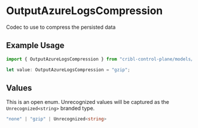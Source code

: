 # OutputAzureLogsCompression

Codec to use to compress the persisted data

## Example Usage

```typescript
import { OutputAzureLogsCompression } from "cribl-control-plane/models/operations";

let value: OutputAzureLogsCompression = "gzip";
```

## Values

This is an open enum. Unrecognized values will be captured as the `Unrecognized<string>` branded type.

```typescript
"none" | "gzip" | Unrecognized<string>
```